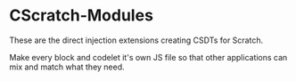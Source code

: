 # CScratch-Modules
These are the direct injection extensions creating CSDTs for Scratch.

Make every block and codelet it's own JS file so that other applications can mix and match what they need.
